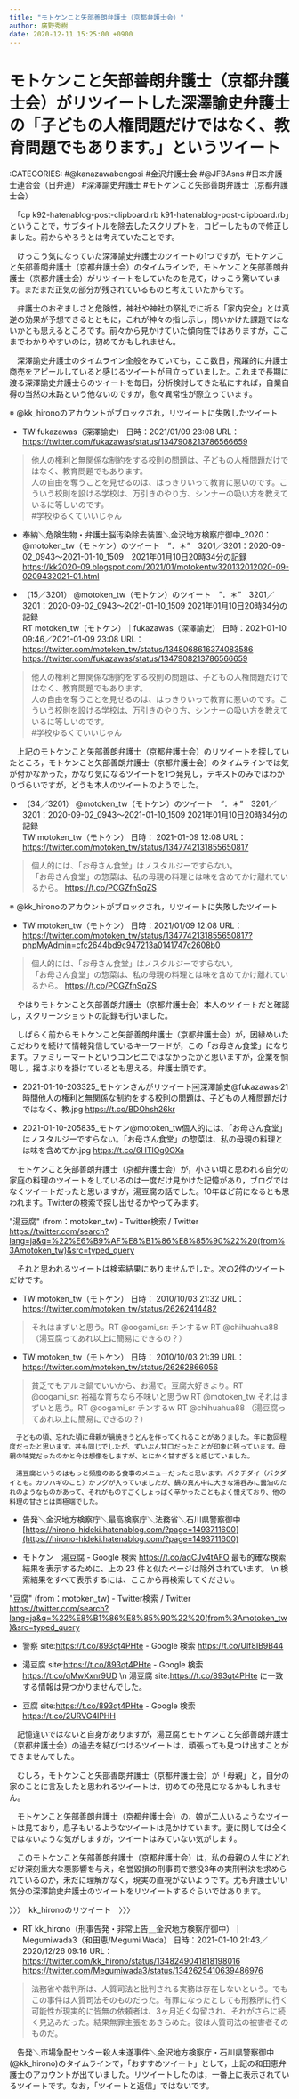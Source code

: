 ```yaml
---
title: "モトケンこと矢部善朗弁護士（京都弁護士会）"
author: 廣野秀樹
date: 2020-12-11 15:25:00 +0900
---
```


# モトケンこと矢部善朗弁護士（京都弁護士会）がリツイートした深澤諭史弁護士の「子どもの人権問題だけではなく、教育問題でもあります。」というツイート

:CATEGORIES: #@kanazawabengosi #金沢弁護士会 #@JFBAsns #日本弁護士連合会（日弁連） #深澤諭史弁護士 #モトケンこと矢部善朗弁護士（京都弁護士会）

　「cp k92-hatenablog-post-clipboard.rb k91-hatenablog-post-clipboard.rb」ということで，サブタイトルを除去したスクリプトを，コピーしたもので修正しました。前からやろうとは考えていたことです。

　けっこう気になっていた深澤諭史弁護士のツイートの1つですが，モトケンこと矢部善朗弁護士（京都弁護士会）のタイムラインで，モトケンこと矢部善朗弁護士（京都弁護士会）がリツイートをしていたのを見て，けっこう驚いています。まだまだ正気の部分が残されているものと考えていたからです。

　弁護士のおぞましさと危険性，神社や神社の祭礼でに祈る「家内安全」とは真逆の効果が予想できるとともに，これが神々の指し示し，問いかけた課題ではないかとも思えるところです。前々から見かけていた傾向性ではありますが，ここまでわかりやすいのは，初めてかもしれません。

　深澤諭史弁護士のタイムライン全般をみていても，ここ数日，飛躍的に弁護士商売をアピールしていると感じるツイートが目立っていました。これまで長期に渡る深澤諭史弁護士らのツイートを毎日，分析検討してきた私にすれば，自業自得の当然の末路という他ないのですが，愈々異常性が際立っています。

※ @kk_hironoのアカウントがブロックされ，リツイートに失敗したツイート  
- TW fukazawas（深澤諭史） 日時：2021/01/09 23:08 URL： https://twitter.com/fukazawas/status/1347908213786566659  
> 他人の権利と無関係な制約をする校則の問題は、子どもの人権問題だけではなく、教育問題でもあります。  
> 人の自由を奪うことを見せるのは、はっきりいって教育に悪いのです。こういう校則を設ける学校は、万引きのやり方、シンナーの吸い方を教えているに等しいのです。  
> #学校ゆるくていいじゃん  

 - 奉納＼危険生物・弁護士脳汚染除去装置＼金沢地方検察庁御中_2020： @motoken_tw（モトケン）のツイート　”．＊”　3201／3201：2020-09-02_0943〜2021-01-10_1509　2021年01月10日20時34分の記録 https://kk2020-09.blogspot.com/2021/01/motokentw320132012020-09-0209432021-01.html  

- （15／3201） @motoken_tw（モトケン）のツイート　”．＊”　3201／3201：2020-09-02_0943〜2021-01-10_1509 2021年01月10日20時34分の記録  
RT motoken_tw（モトケン）｜fukazawas（深澤諭史） 日時：2021-01-10 09:46／2021-01-09 23:08 URL： https://twitter.com/motoken_tw/status/1348068616374083586 https://twitter.com/fukazawas/status/1347908213786566659  
> 他人の権利と無関係な制約をする校則の問題は、子どもの人権問題だけではなく、教育問題でもあります。  
> 人の自由を奪うことを見せるのは、はっきりいって教育に悪いのです。こういう校則を設ける学校は、万引きのやり方、シンナーの吸い方を教えているに等しいのです。  
> #学校ゆるくていいじゃん  

　上記のモトケンこと矢部善朗弁護士（京都弁護士会）のリツイートを探していたところ，モトケンこと矢部善朗弁護士（京都弁護士会）のタイムラインでは気が付かなかった，かなり気になるツイートを1つ発見し，テキストのみではわかりづらいですが，どうも本人のツイートのようでした。

- （34／3201） @motoken_tw（モトケン）のツイート　”．＊”　3201／3201：2020-09-02_0943〜2021-01-10_1509 2021年01月10日20時34分の記録  
TW motoken_tw（モトケン） 日時： 2021-01-09 12:08 URL： https://twitter.com/motoken_tw/status/1347742131855650817  
> 個人的には、「お母さん食堂」はノスタルジーですらない。  
> 「お母さん食堂」の惣菜は、私の母親の料理とは味を含めてかけ離れているから。 https://t.co/PCGZfnSqZS  

※ @kk_hironoのアカウントがブロックされ，リツイートに失敗したツイート  
- TW motoken_tw（モトケン） 日時：2021/01/09 12:08 URL： https://twitter.com/motoken_tw/status/1347742131855650817?phpMyAdmin=cfc2644bd9c947213a0141747c2608b0  
> 個人的には、「お母さん食堂」はノスタルジーですらない。  
> 「お母さん食堂」の惣菜は、私の母親の料理とは味を含めてかけ離れているから。 https://t.co/PCGZfnSqZS  

　やはりモトケンこと矢部善朗弁護士（京都弁護士会）本人のツイートだと確認し，スクリーンショットの記録も行いました。

　しばらく前からモトケンこと矢部善朗弁護士（京都弁護士会）が，因縁めいたこだわりを続けて情報発信しているキーワードが，この「お母さん食堂」になります。ファミリーマートというコンビニではなかったかと思いますが，企業を恫喝し，揺さぶりを掛けているとも思える。弁護士頭です。

- 2021-01-10-203325_モトケンさんがリツイート￼深澤諭史@fukazawas·21時間他人の権利と無関係な制約をする校則の問題は、子どもの人権問題だけではなく、教.jpg https://t.co/BDOhsh26kr

- 2021-01-10-205835_モトケン@motoken_tw個人的には、「お母さん食堂」はノスタルジーですらない。「お母さん食堂」の惣菜は、私の母親の料理とは味を含めてか.jpg https://t.co/6HTlOg0OXa

　モトケンこと矢部善朗弁護士（京都弁護士会）が，小さい頃と思われる自分の家庭の料理のツイートをしているのは一度だけ見かけた記憶があり，ブログではなくツイートだったと思いますが，湯豆腐の話でした。10年ほど前になるとも思われます。Twitterの検索で探し出せるかやってみます。

"湯豆腐" (from：motoken_tw) - Twitter検索 / Twitter https://twitter.com/search?lang=ja&q=%22%E6%B9%AF%E8%B1%86%E8%85%90%22%20(from%3Amotoken_tw)&src=typed_query

　それと思われるツイートは検索結果にありませんでした。次の2件のツイートだけです。

- TW motoken_tw（モトケン） 日時： 2010/10/03 21:32 URL： https://twitter.com/motoken_tw/status/26262414482  
> それはまずいと思う。RT @oogami_sr: チンするw RT @chihuahua88 （湯豆腐ってあれ以上に簡易にできるの？）  

- TW motoken_tw（モトケン） 日時： 2010/10/03 21:39 URL： https://twitter.com/motoken_tw/status/26262866056  
> 貧乏でもアルミ鍋でいいから、お湯で。豆腐大好きより。RT @oogami_sr: 裕福な育ちなら不味いと思うw RT @motoken_tw それはまずいと思う。RT @oogami_sr チンするw RT @chihuahua88 （湯豆腐ってあれ以上に簡易にできるの？）  

```
　子どもの頃、忘れた頃に母親が鍋焼きうどんを作ってくれることがありました。年に数回程度だったと思います。丼も同じでしたが、ずいぶん甘口だったことが印象に残っています。母親の味覚だったのかと今は想像をしますが、とにかく甘すぎると感じていました。

　湯豆腐というのはもっと頻度のある食事のメニューだったと思います。バクチダイ（バクダイとも。カワハギのこと）かフグが入っていましたが、鍋の真ん中に大きな湯呑みに醤油のたれのようなものがあって、それがものすごくしょっぱく辛かったこともよく憶えており、他の料理の甘さとは両極端でした。
```

- 告発＼金沢地方検察庁＼最高検察庁＼法務省＼石川県警察御中 [https://hirono-hideki.hatenablog.com/?page=1493711600](https://hirono-hideki.hatenablog.com/?page=1493711600)

- モトケン　湯豆腐 - Google 検索 https://t.co/aqCJv4tAFO 最も的確な検索結果を表示するために、上の 23 件と似たページは除外されています。 \n 検索結果をすべて表示するには、ここから再検索してください。

"豆腐" (from：motoken_tw) - Twitter検索 / Twitter https://twitter.com/search?lang=ja&q=%22%E8%B1%86%E8%85%90%22%20(from%3Amotoken_tw)&src=typed_query

- 警察 site:https://t.co/893qt4PHte - Google 検索 https://t.co/Ulf8IB9B44

- 湯豆腐 site:https://t.co/893qt4PHte - Google 検索 https://t.co/qMwXxnr9UD  \n 湯豆腐 site:https://t.co/893qt4PHte に一致する情報は見つかりませんでした。

- 豆腐 site:https://t.co/893qt4PHte - Google 検索 https://t.co/2URVG4lPHH

　記憶違いではないと自身がありますが，湯豆腐とモトケンこと矢部善朗弁護士（京都弁護士会）の過去を結びつけるツイートは，頑張っても見つけ出すことができませんでした。

　むしろ，モトケンこと矢部善朗弁護士（京都弁護士会）が「母親」と，自分の家のことに言及したと思われるツイートは，初めての発見になるかもしれません。

　モトケンこと矢部善朗弁護士（京都弁護士会）の，娘が二人いるようなツイートは見ており，息子もいるようなツイートは見かけています。妻に関しては全くではないような気がしますが，ツイートはみていない気がします。

　このモトケンこと矢部善朗弁護士（京都弁護士会）は，私の母親の人生にどれだけ深刻重大な悪影響を与え，名誉毀損の刑事罰で懲役3年の実刑判決を求められているのか，未だに理解がなく，現実の直視がないようです。尤も弁護士いい気分の深澤諭史弁護士のツイートをリツイートするぐらいではあります。

〉〉〉　kk_hironoのリツイート　〉〉〉  
- RT kk_hirono（刑事告発・非常上告＿金沢地方検察庁御中）｜Megumiwada3（和田恵/Megumi Wada） 日時：2021-01-10 21:43／2020/12/26 09:16 URL： https://twitter.com/kk_hirono/status/1348249041818198016 https://twitter.com/Megumiwada3/status/1342625410639486976  
> 法務省や裁判所は、人質司法と批判される実務は存在しないという。でもこの事件は人質司法そのものだった。有罪になったとしても刑務所に行く可能性が現実的に皆無の依頼者は、3ヶ月近く勾留され、それがさらに続く見込みだった。結果無罪主張をあきらめた。彼は人質司法の被害者そのものだ。  

　告発＼市場急配センター殺人未遂事件＼金沢地方検察庁・石川県警察御中(@kk_hirono)のタイムラインで，「おすすめツイート」として，上記の和田恵弁護士のアカウントが出ていました。リツイートしたのは，一番上に表示されているツイートです。なお，「ツイートと返信」ではないです。

# 

